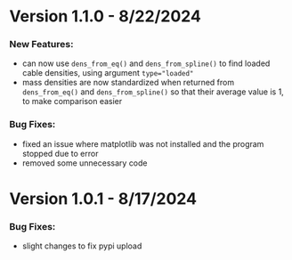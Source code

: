 # Version 1.1.0 - 8/22/2024
### New Features:
- can now use ```dens_from_eq()``` and ```dens_from_spline()``` to find loaded cable densities, using argument ```type="loaded"```
- mass densities are now standardized when returned from ```dens_from_eq()``` and ```dens_from_spline()``` so that their average value is 1, to make comparison easier

### Bug Fixes:
- fixed an issue where matplotlib was not installed and the program stopped due to error
- removed some unnecessary code


# Version 1.0.1 - 8/17/2024
### Bug Fixes:
- slight changes to fix pypi upload
